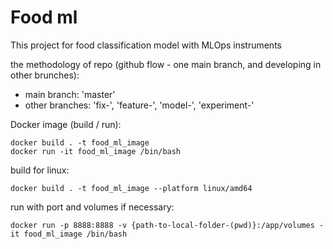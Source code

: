 # Food ml
This project for food classification model with MLOps instruments

the methodology of repo (github flow - one main branch, and developing in other brunches):
- main branch: 'master'
- other branches: 'fix-', 'feature-', 'model-', 'experiment-'

Docker image (build / run):
```commandline
docker build . -t food_ml_image
docker run -it food_ml_image /bin/bash
```
build for linux:
```commandline
docker build . -t food_ml_image --platform linux/amd64
```
run with port and volumes if necessary:
```commandline
docker run -p 8888:8888 -v {path-to-local-folder-(pwd)}:/app/volumes -it food_ml_image /bin/bash
```
